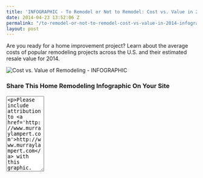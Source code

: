 ```yaml
---
title: 'INFOGRAPHIC - To Remodel or Not to Remodel: Cost vs. Value in 2014'
date: 2014-04-23 13:52:06 Z
permalink: "/to-remodel-or-not-to-remodel-cost-vs-value-in-2014-infographic/"
layout: post
---
```


Are you ready for a home improvement project? Learn about the average costs of popular remodeling projects across the U.S. and their estimated resale value for 2014.

![Cost vs. Value of Remodeling - INFOGRAPHIC](/uploads/Remodeling_Trends_d52d18d03_Rev2_2-01.jpg "{{ page.title }}")

### Share This Home Remodeling Infographic On Your Site
<textarea style="width: 100; height: 200;">&lt;p&gt;Please include attribution to &lt;a href='http://www.murraylampert.com'&gt;http://www.murraylampert.com&lt;/a&gt; with this graphic.&lt;/p&gt;&lt;br /&gt;
&lt;p&gt;&lt;a href='http://www.murraylampert.com/to-remodel-or-not-to-remodel-cost-vs-value-in-2014-infographic/'&gt;&lt;img src='http://www.murraylampert.com/uploads/Remodeling_Trends_d52d18d03_Rev2_2-01.jpg' alt='To Remodel or Not to Remodel: Cost vs. Value in 2014 - INFOGRAPHIC' width=''  border='0' /&gt;&lt;/a&gt;&lt;/p&gt;&lt;br /&gt;
&lt;p&gt;</textarea>
